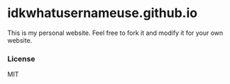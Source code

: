 # idkwhatusernameuse.github.io

This is my personal website. Feel free to fork it and modify it for your own website.

### License

MIT
